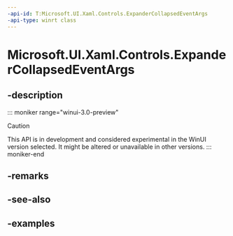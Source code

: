 ```yaml
---
-api-id: T:Microsoft.UI.Xaml.Controls.ExpanderCollapsedEventArgs
-api-type: winrt class
---
```


# Microsoft.UI.Xaml.Controls.ExpanderCollapsedEventArgs

<!--
public sealed class ExpanderCollapsedEventArgs
-->


## -description

::: moniker range="winui-3.0-preview"
> [!CAUTION]
> This API is in development and considered experimental in the WinUI version selected. It might be altered or unavailable in other versions.
::: moniker-end

## -remarks

## -see-also

## -examples


